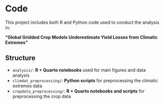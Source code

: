 # Code

This project includes both R and Python code used to conduct the analysis in:

**"Global Gridded Crop Models Underestimate Yield Losses from Climatic Extremes"**

## Structure

- `analysis/`: **R + Quarto notebooks** used for main figures and data analysis
- `climdat_preprocessing/`: **Python scripts** for preprocessing the climatic extremes data
- `cropdata_preprocessing/`: **R + Quarto notebooks and scripts** for preprocessing the crop data


